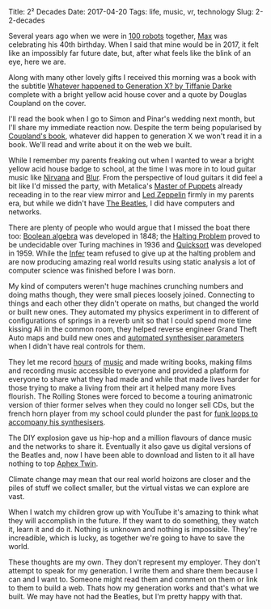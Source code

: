 Title: 2² Decades
Date: 2017-04-20
Tags: life, music, vr, technology
Slug: 2-2-decades

Several years ago when we were in [100 robots](http://100robots.com/) together, [Max](https://twitter.com/toastkid) was celebrating his 40th birthday. When I said that mine would be in 2017, it felt like an impossibly far future date, but, after what feels like the blink of an eye, here we are.

Along with many other lovely gifts I received this morning was a book with the subtitle [Whatever happened to Generation X? by Tiffanie Darke](http://www.harpercollins.ca/9780008185329/now-we-are-40) complete with a bright yellow acid house cover and a quote by Douglas Coupland on the cover.

I'll read the book when I go to Simon and Pinar's wedding next month, but I'll share my immediate reaction now. Despite the term being popularised by [Coupland's book](https://www.coupland.com/books/generation-x-tales-for-an-accelerated-culture), whatever did happen to generation X we won't read it in a book. We'll read and write about it on the web we built.

While I remember my parents freaking out when I wanted to wear a bright yellow acid house badge to school, at the time I was more in to loud guitar music like [Nirvana](http://www.nirvana.com/) and [Blur](http://www.blur.co.uk/). From the perspective of loud guitars it did feel a bit like I'd missed the party, with Metalica's [Master of Puppets](https://en.wikipedia.org/wiki/Master_of_Puppets) already receading in to the rear view mirror and [Led Zeppelin](http://www.ledzeppelin.com/) firmly in my parents era, but while we didn't have [The Beatles](www.thebeatles.com), I did have computers and networks.

There are plenty of people who would argue that I missed the boat there too: [Boolean algebra](https://en.wikipedia.org/wiki/Boolean_algebra) was developed in 1848; the [Halting Problem](https://en.wikipedia.org/wiki/Halting_problem) proved to be undecidable over Turing machines in 1936 and [Quicksort](https://en.wikipedia.org/wiki/Quicksort) was developed in 1959. While the [Infer](http://fbinfer.com/) team refused to give up at the halting problem and are now producing amazing real world results using static analysis a lot of computer science was finished before I was born.

My kind of computers weren't huge machines crunching numbers and doing maths though, they were small pieces loosely joined. Connecting to things and each other they didn't operate on maths, but changed the world or built new ones. They automated my physics experiment in to different of configurations of springs in a reverb unit so that I could spend more time kissing Ali in the common room, they helped reverse engineer Grand Theft Auto maps and build new ones and [automated synthesiser parameters](http://www.mitpressjournals.org/doi/abs/10.1162/014892600559155#.WPlHtVPyvdQ) when I didn't have real controls for them.

They let me record [hours](https://storybird.bandcamp.com/releases) of [music](https://pointmass.bandcamp.com/) and made writing books, making films and recording music accessible to everyone and provided a platform for everyone to share what they had made and while that made lives harder for those trying to make a living from their art it helped many more lives flourish. The Rolling Stones were forced to become a touring animatronic version of thier former selves when they could no longer sell CDs, but the french horn player from my school could plunder the past for [funk loops to accompany his synthesisers](https://www.discogs.com/artist/6754-Artemis).

The DIY explosion gave us hip-hop and a million flavours of dance music and the networks to share it. Eventually it also gave us digital versions of the Beatles and, now I have been able to download and listen to it all have nothing to top [Aphex Twin](https://www.youtube.com/watch?v=MdZs5PVcwBs). 

Climate change may mean that our real world hoizons are closer and the piles of stuff we collect smaller, but the virtual vistas we can explore are vast.

When I watch my children grow up with YouTube it's amazing to think what they will accomplish in the future. If they want to do something, they watch it, learn it and do it. Nothing is unknown and nothing is impossible. They're increadible, which is lucky, as together we're going to have to save the world.

These thoughts are my own. They don't represent my employer. They don't attempt to speak for my generation. I write them and share them because I can and I want to. Someone might read them and comment on them or link to them to build a web. Thats how my generation works and that's what we built. We may have not had the Beatles, but I'm pretty happy with that.
